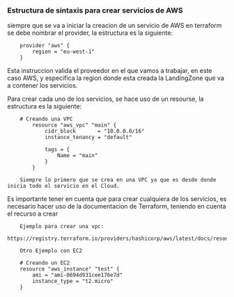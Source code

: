 ### Estructura de sintaxis para crear servicios de AWS
siempre que se va a iniciar la creacion de un servicio de AWS en terraform se debe nombrar el provider, la estructura es la siguiente:

        provider "aws" {
            region = "eu-west-1"
        }
 Esta instruccion valida el proveedor en el que vamos a trabajar, en este caso AWS, y especifica la region donde esta creada la LandingZone que va a contener los servicios.

 Para crear cada uno de los servicios, se hace uso de un resourse, la estructura es la siguiente:

        # Creando una VPC
            resource "aws_vpc" "main" {
                cidr_block       = "10.0.0.0/16"
                instance_tenancy = "default"

                tags = {
                    Name = "main"
                }
            }   

        Siempre lo primero que se crea en una VPC ya que es desde donde inicia todo el servicio en el Cloud.


Es importante tener en cuenta que para crear cualquiera de los servicios, es necesario hacer uso de la documentacion de Terraform, teniendo en cuenta el recurso a crear

        Ejemplo para crear una vpc: 
        https://registry.terraform.io/providers/hashicorp/aws/latest/docs/resources/vpc.html

        Otro Ejemplo con EC2

        # Creando un EC2
        resource "aws_instance" "test" {
            ami = "ami-0694d931cee176e7d"
            instance_type = "t2.micro"
        }
